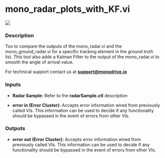 # mono_radar_plots_with_KF.vi

<p class="img_container">
<img class="lg_img" src="../mono_radar_plots_with_KF.png"/>
</p>

### Description

Too to compare the outputs of the mono_radar.vi and the mono_ground_radar.vi for a specific tracking element in the ground truth list. This tool also adds a Kalman Filter to the output of the  mono_radar.vi to smooth the angle of arrival value. 

For technical support contact us at <b>support@monodrive.io</b> 

### Inputs

- **Radar Sample:**  Refer to the **radarSample.ctl** description 
 

- **error in (Error Cluster):** Accepts error information wired from previously called VIs. This information can be used to decide if any functionality should be bypassed in the event of errors from other VIs. 

### Outputs

- **error out (Error Cluster):** Accepts error information wired from previously called VIs. This information can be used to decide if any functionality should be bypassed in the event of errors from other VIs. 

<p>&nbsp;</p>
